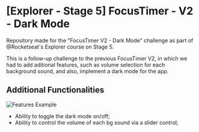 # [Explorer - Stage 5] FocusTimer - V2 - Dark Mode

Repository made for the "FocusTimer V2 - Dark Mode" challenge as part of @Rocketseat`s Explorer course on Stage 5.

This is a follow-up challenge to the previous FocusTimer V2, in which we had to add aditional features, such as volume selection for each background sound, and also, implement a dark mode for the app. 

## Additional Functionalities

![Features Example](https://i.imgur.com/oKI6Xyy.gif)

- Ability to toggle the dark mode on/off;
- Ability to control the volume of each bg sound via a slider control;
